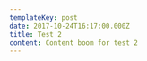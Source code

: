 ```yaml
---
templateKey: post
date: 2017-10-24T16:17:00.000Z
title: Test 2
content: Content boom for test 2
---
```


